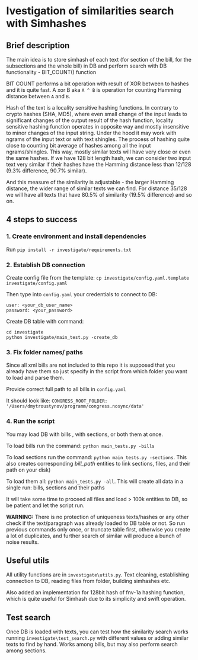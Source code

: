 # Ivestigation of similarities search with Simhashes

## Brief description
The main idea is to store simhash of each text (for section of the bill, for the subsections and the whole bill) in DB and perform search with DB functionality - BIT_COUNT() function

BIT COUNT performs a bit operation with result of XOR between to hashes and it is quite fast.
A xor B aka `A ^ B` is operation for counting Hamming distance between `A` and `B`.

Hash of the text is a locality sensitive hashing functions. 
In contrary to crypto hashes (SHA, MD5), where even small change of the input leads to significant changes of the output result of the hash function, 
locality sensitive hashing function operates in opposite way and mostly insensitive to minor changes of the input string.
Under the hood it may work with ngrams of the input text or with text shingles. 
The process of hashing quite close to counting bit average of hashes among all the input ngrams/shingles.
This way, mostly similar texts will have very close or even the same hashes. 
If we have 128 bit length hash, we can consider two input text very similar if their hashes have the Hamming distance less than 12/128 (9.3% difference, 90.7% similar). 

And this measure of the similarity is adjustable - the larger Hamming distance, the wider range of similar texts we can find.
For distance 35/128 we will have all texts that have 80.5% of similarity (19.5% difference) and so on.


## 4 steps to success
### 1. Create environment and install dependencies

Run `pip install -r investigate/requirements.txt`

### 2. Establish DB connection
Create config file from the template:
`cp investigate/config.yaml.template investigate/config.yaml`

Then type into `config.yaml` your credentials to connect to DB: 
```
user: <your_db_user_name>
password: <your_password>
```

Create DB table with command:
```
cd investigate
python investigate/main_test.py -create_db
```

### 3. Fix folder names/ paths

Since all xml bills are not included to this repo it is supposed that you already have them so just specify in the script from which folder you want to load and parse them.

Provide correct full path to all bills in `config.yaml`

It should look like:
`CONGRESS_ROOT_FOLDER: '/Users/dmytroustynov/programm/congress.nosync/data'`


### 4. Run the script
You may load DB with bills , with sections, or both them at once.

To load bills run the command:
`python main_tests.py -bills`

To load sections run the command:
`python main_tests.py -sections`. This also creates corresponding _bill_path_ entities to link sections, files, and their path on your disk)

To load them all:
`python main_tests.py -all`. This will create all data in a single run: bills, sections and their paths

It will take some time to proceed all files and load > 100k entities to DB, so be patient and let the script run.

**WARNING:**
There is no protection of uniqueness texts/hashes or any other check
if the text/paragraph was already loaded to DB table or not.
So run previous commands only once, or truncate table first, otherwise you create a lot of duplicates,
 and further search of similar will produce a bunch of noise results.


## Useful utils

All utility functions are in `investigate\utils.py`.
Text cleaning, establishing connection to DB, reading files from folder, building simhashes etc.

Also added an implementation for 128bit hash of fnv-1a hashing function, which is quite useful for Simhash due to its simplicity and swift operation.

## Test search

Once DB is loaded with texts, you can test how the similarity search works running `investigate\test_search.py` with different values
or adding similar texts to find by hand. 
Works among bills, but may also perform search among sections.

